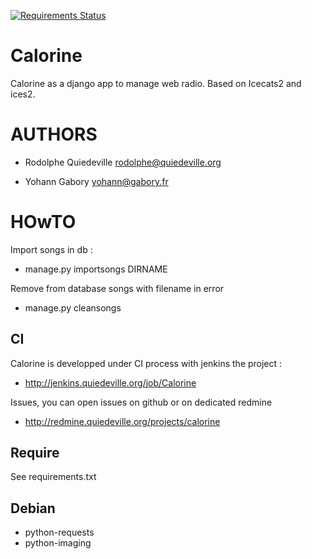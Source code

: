 [![Requirements Status](https://requires.io/github/rodo/calorine/requirements.svg?branch=master)](https://requires.io/github/rodo/calorine/requirements/?branch=master)

Calorine
========

Calorine as a django app to manage web radio. Based on Icecats2 and
ices2.

AUTHORS
=======

 * Rodolphe Quiedeville <rodolphe@quiedeville.org>

 * Yohann Gabory <yohann@gabory.fr>

HOwTO
=====

Import songs in db :

 * manage.py importsongs DIRNAME

Remove from database songs with filename in error

 * manage.py cleansongs

CI
--

Calorine is developped under CI process with jenkins the project :

* http://jenkins.quiedeville.org/job/Calorine

Issues, you can open issues on github or on dedicated redmine

* http://redmine.quiedeville.org/projects/calorine

Require
-------

See requirements.txt

Debian
------

 * python-requests
 * python-imaging
